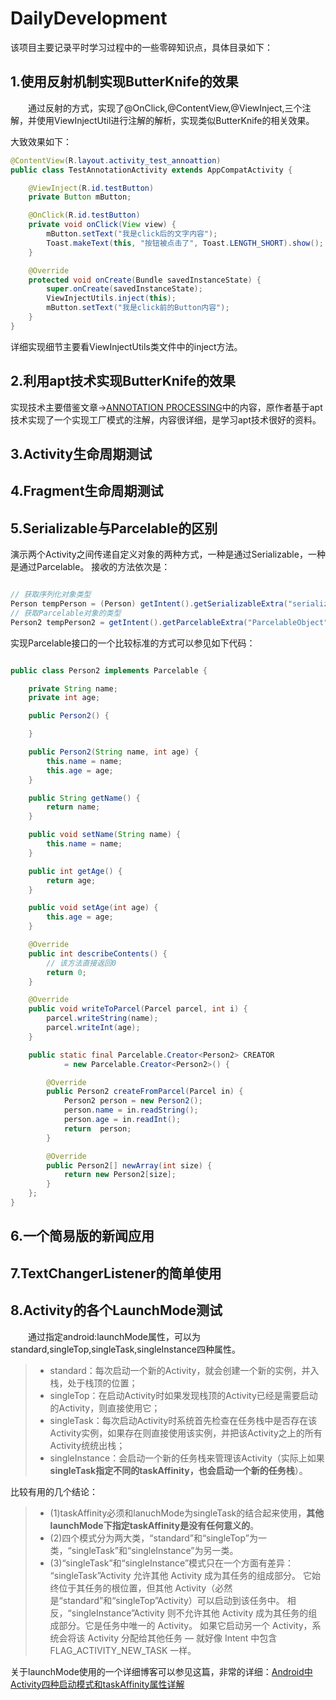# DailyDevelopment

该项目主要记录平时学习过程中的一些零碎知识点，具体目录如下：

## 1.使用反射机制实现ButterKnife的效果

&emsp;&emsp;通过反射的方式，实现了@OnClick,@ContentView,@ViewInject,三个注解，并使用ViewInjectUtil进行注解的解析，实现类似ButterKnife的相关效果。

大致效果如下：

``` java
@ContentView(R.layout.activity_test_annoattion)
public class TestAnnotationActivity extends AppCompatActivity {

    @ViewInject(R.id.testButton)
    private Button mButton;

    @OnClick(R.id.testButton)
    private void onClick(View view) {
        mButton.setText("我是click后的文字内容");
        Toast.makeText(this, "按钮被点击了", Toast.LENGTH_SHORT).show();
    }

    @Override
    protected void onCreate(Bundle savedInstanceState) {
        super.onCreate(savedInstanceState);
        ViewInjectUtils.inject(this);
        mButton.setText("我是click前的Button内容");
    }
}
```

详细实现细节主要看ViewInjectUtils类文件中的inject方法。


## 2.利用apt技术实现ButterKnife的效果

实现技术主要借鉴文章->[ANNOTATION PROCESSING](http://hannesdorfmann.com/annotation-processing/annotationprocessing101)中的内容，原作者基于apt技术实现了一个实现工厂模式的注解，内容很详细，是学习apt技术很好的资料。

## 3.Activity生命周期测试

## 4.Fragment生命周期测试

## 5.Serializable与Parcelable的区别

演示两个Activity之间传递自定义对象的两种方式，一种是通过Serializable，一种是通过Parcelable。
接收的方法依次是：

``` java

// 获取序列化对象类型
Person tempPerson = (Person) getIntent().getSerializableExtra("serializableObject");
// 获取Parcelable对象的类型
Person2 tempPerson2 = getIntent().getParcelableExtra("ParcelableObject");

```

实现Parcelable接口的一个比较标准的方式可以参见如下代码：

``` java

public class Person2 implements Parcelable {

    private String name;
    private int age;

    public Person2() {

    }

    public Person2(String name, int age) {
        this.name = name;
        this.age = age;
    }

    public String getName() {
        return name;
    }

    public void setName(String name) {
        this.name = name;
    }

    public int getAge() {
        return age;
    }

    public void setAge(int age) {
        this.age = age;
    }

    @Override
    public int describeContents() {
        // 该方法直接返回0
        return 0;
    }

    @Override
    public void writeToParcel(Parcel parcel, int i) {
        parcel.writeString(name);
        parcel.writeInt(age);
    }

    public static final Parcelable.Creator<Person2> CREATOR
            = new Parcelable.Creator<Person2>() {

        @Override
        public Person2 createFromParcel(Parcel in) {
            Person2 person = new Person2();
            person.name = in.readString();
            person.age = in.readInt();
            return  person;
        }

        @Override
        public Person2[] newArray(int size) {
            return new Person2[size];
        }
    };
}

```

## 6.一个简易版的新闻应用

## 7.TextChangerListener的简单使用

## 8.Activity的各个LaunchMode测试

&emsp;&emsp;通过指定android:launchMode属性，可以为standard,singleTop,singleTask,singleInstance四种属性。

> * standard：每次启动一个新的Activity，就会创建一个新的实例，并入栈，处于栈顶的位置；
> * singleTop：在启动Activity时如果发现栈顶的Activity已经是需要启动的Activity，则直接使用它；
> * singleTask：每次启动Activity时系统首先检查在任务栈中是否存在该Activity实例，如果存在则直接使用该实例，并把该Activity之上的所有Activity统统出栈；
> * singleInstance：会启动一个新的任务栈来管理该Activity（实际上如果**singleTask指定不同的taskAffinity，也会启动一个新的任务栈**）。

比较有用的几个结论：

> * (1)taskAffinity必须和lanuchMode为singleTask的结合起来使用，**其他launchMode下指定taskAffinity是没有任何意义的**。
> * (2)四个模式分为两大类，“standard”和“singleTop”为一类，“singleTask”和“singleInstance”为另一类。
> * (3)“singleTask”和“singleInstance”模式只在一个方面有差异： “singleTask”Activity 允许其他 Activity 成为其任务的组成部分。 它始终位于其任务的根位置，但其他 Activity（必然是“standard”和“singleTop”Activity）可以启动到该任务中。 相反，“singleInstance”Activity 则不允许其他 Activity 成为其任务的组成部分。它是任务中唯一的 Activity。 如果它启动另一个 Activity，系统会将该 Activity 分配给其他任务 — 就好像 Intent 中包含 FLAG_ACTIVITY_NEW_TASK 一样。

关于launchMode使用的一个详细博客可以参见这篇，非常的详细：[Android中Activity四种启动模式和taskAffinity属性详解](http://blog.csdn.net/zhangjg_blog/article/details/10923643)